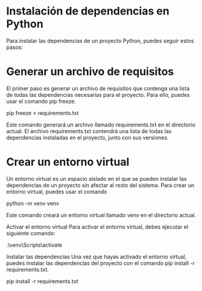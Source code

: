 # Instalación de dependencias en Python

Para instalar las dependencias de un proyecto Python, puedes seguir estos pasos:

# Generar un archivo de requisitos
El primer paso es generar un archivo de requisitos que contenga una lista de todas las dependencias necesarias para el proyecto. Para ello, puedes usar el comando pip freeze.

pip freeze > requirements.txt

Este comando generará un archivo llamado requirements.txt en el directorio actual. El archivo requirements.txt contendrá una lista de todas las dependencias instaladas en el proyecto, junto con sus versiones.

# Crear un entorno virtual

Un entorno virtual es un espacio aislado en el que se pueden instalar las dependencias de un proyecto sin afectar al resto del sistema. Para crear un entorno virtual, puedes usar el comando 

python -m venv venv

Este comando creará un entorno virtual llamado venv en el directorio actual.

Activar el entorno virtual
Para activar el entorno virtual, debes ejecutar el siguiente comando:

.\venv\Scripts\activate

Instalar las dependencias
Una vez que hayas activado el entorno virtual, puedes instalar las dependencias del proyecto con el comando pip install -r requirements.txt.

pip install -r requirements.txt